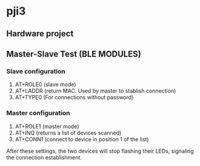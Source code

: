 # pji3

## Hardware project

## Master-Slave Test (BLE MODULES)

### Slave configuration

<ol>
<li>AT+ROLE0 (slave mode)</li>
<li>AT+LADDR (return MAC. Used by master to stablish connection)</li>
<li>AT+TYPE0 (For connections without password)</li>
</ol>

### Master configuration

<ol>
<li>AT+ROLE1 (master mode)</li>
<li>AT+INQ (returns a list of devices scanned)</li>
<li>AT+CONN1 (connect to device in position 1 of the list)</li>
</ol>

After these settings, the two devices will stop flashing their LEDs, signaling the connection establishment.
